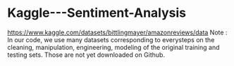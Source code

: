 # Kaggle---Sentiment-Analysis
https://www.kaggle.com/datasets/bittlingmayer/amazonreviews/data
Note : In our code, we use many datasets corresponding to everysteps on the cleaning, manipulation, engineering, modeling of the original training and testing sets. Those are not yet downloaded on Github.
